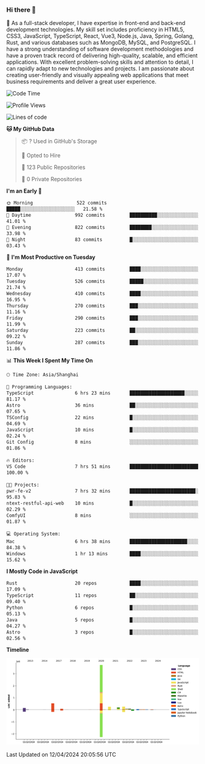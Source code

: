 ### Hi there 👋

🌱 As a full-stack developer, I have expertise in front-end and back-end development technologies. My skill set includes proficiency in HTML5, CSS3, JavaScript, TypeScript, React, Vue3, Node.js, Java, Spring, Golang, Rust, and various databases such as MongoDB, MySQL, and PostgreSQL. I have a strong understanding of software development methodologies and have a proven track record of delivering high-quality, scalable, and efficient applications. With excellent problem-solving skills and attention to detail, I can rapidly adapt to new technologies and projects. I am passionate about creating user-friendly and visually appealing web applications that meet business requirements and deliver a great user experience.

<!--START_SECTION:waka-->
![Code Time](http://img.shields.io/badge/Code%20Time-1%2C335%20hrs%2054%20mins-blue)

![Profile Views](http://img.shields.io/badge/Profile%20Views-23-blue)

![Lines of code](https://img.shields.io/badge/From%20Hello%20World%20I%27ve%20Written-5.6%20million%20lines%20of%20code-blue)

**🐱 My GitHub Data** 

> 📦 ? Used in GitHub's Storage 
 > 
> 💼 Opted to Hire
 > 
> 📜 123 Public Repositories 
 > 
> 🔑 0 Private Repositories 
 > 
**I'm an Early 🐤** 

```text
🌞 Morning                522 commits         █████░░░░░░░░░░░░░░░░░░░░   21.58 % 
🌆 Daytime                992 commits         ██████████░░░░░░░░░░░░░░░   41.01 % 
🌃 Evening                822 commits         ████████░░░░░░░░░░░░░░░░░   33.98 % 
🌙 Night                  83 commits          █░░░░░░░░░░░░░░░░░░░░░░░░   03.43 % 
```
📅 **I'm Most Productive on Tuesday** 

```text
Monday                   413 commits         ████░░░░░░░░░░░░░░░░░░░░░   17.07 % 
Tuesday                  526 commits         █████░░░░░░░░░░░░░░░░░░░░   21.74 % 
Wednesday                410 commits         ████░░░░░░░░░░░░░░░░░░░░░   16.95 % 
Thursday                 270 commits         ███░░░░░░░░░░░░░░░░░░░░░░   11.16 % 
Friday                   290 commits         ███░░░░░░░░░░░░░░░░░░░░░░   11.99 % 
Saturday                 223 commits         ██░░░░░░░░░░░░░░░░░░░░░░░   09.22 % 
Sunday                   287 commits         ███░░░░░░░░░░░░░░░░░░░░░░   11.86 % 
```


📊 **This Week I Spent My Time On** 

```text
🕑︎ Time Zone: Asia/Shanghai

💬 Programming Languages: 
TypeScript               6 hrs 23 mins       ████████████████████░░░░░   81.17 % 
Astro                    36 mins             ██░░░░░░░░░░░░░░░░░░░░░░░   07.65 % 
TSConfig                 22 mins             █░░░░░░░░░░░░░░░░░░░░░░░░   04.69 % 
JavaScript               10 mins             █░░░░░░░░░░░░░░░░░░░░░░░░   02.24 % 
Git Config               8 mins              ░░░░░░░░░░░░░░░░░░░░░░░░░   01.86 % 

🔥 Editors: 
VS Code                  7 hrs 51 mins       █████████████████████████   100.00 % 

🐱‍💻 Projects: 
pwr-fe-v2                7 hrs 32 mins       ████████████████████████░   95.83 % 
ntext-restful-api-web    10 mins             █░░░░░░░░░░░░░░░░░░░░░░░░   02.29 % 
ComfyUI                  8 mins              ░░░░░░░░░░░░░░░░░░░░░░░░░   01.87 % 

💻 Operating System: 
Mac                      6 hrs 38 mins       █████████████████████░░░░   84.38 % 
Windows                  1 hr 13 mins        ████░░░░░░░░░░░░░░░░░░░░░   15.62 % 
```

**I Mostly Code in JavaScript** 

```text
Rust                     20 repos            ████░░░░░░░░░░░░░░░░░░░░░   17.09 % 
TypeScript               11 repos            ██░░░░░░░░░░░░░░░░░░░░░░░   09.40 % 
Python                   6 repos             █░░░░░░░░░░░░░░░░░░░░░░░░   05.13 % 
Java                     5 repos             █░░░░░░░░░░░░░░░░░░░░░░░░   04.27 % 
Astro                    3 repos             █░░░░░░░░░░░░░░░░░░░░░░░░   02.56 % 
```



**Timeline**

![Lines of Code chart](https://raw.githubusercontent.com/elton/elton/main/assets/bar_graph.png)


 Last Updated on 12/04/2024 20:05:56 UTC
<!--END_SECTION:waka-->

<!--
**elton/elton** is a ✨ _special_ ✨ repository because its `README.md` (this file) appears on your GitHub profile.

Here are some ideas to get you started:

- 🔭 I’m currently working on ...
- 🌱 I’m currently learning ...
- 👯 I’m looking to collaborate on ...
- 🤔 I’m looking for help with ...
- 💬 Ask me about ...
- 📫 How to reach me: ...
- 😄 Pronouns: ...
- ⚡ Fun fact: ...
-->

